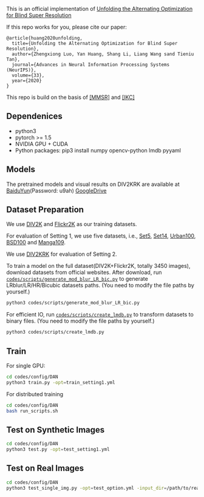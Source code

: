 This is an official implementation of [Unfolding the Alternating Optimization for Blind Super Resolution](https://arxiv.org/abs/2010.02631)

If this repo works for you, please cite our paper:
```
@article{huang2020unfolding,
  title={Unfolding the Alternating Optimization for Blind Super Resolution},
  author={Zhengxiong Luo, Yan Huang, Shang Li, Liang Wang sand Tieniu Tan},
  journal={Advances in Neural Information Processing Systems (NeurIPS)},
  volume={33},
  year={2020}
}
```

This repo is build on the basis of [[MMSR]](https://github.com/open-mmlab/mmsr) and [[IKC]](https://github.com/yuanjunchai/IKC)

## Dependenices

* python3
* pytorch >= 1.5
* NVIDIA GPU + CUDA
* Python packages: pip3 install numpy opencv-python lmdb pyyaml

## Models

The pretrained models and visual results on DIV2KRK are available at [BaiduYun](https://pan.baidu.com/s/1KOnoIplZmF9XheARW_tM-w)(Password: u9ah) [GoogleDrive](https://drive.google.com/drive/folders/1wdlVOcM8faEoTUZhFFsRVKVPiaZjfBf5?usp=sharing)


## Dataset Preparation
We use [DIV2K](https://data.vision.ee.ethz.ch/cvl/DIV2K/) and [Flickr2K](http://cv.snu.ac.kr/research/EDSR/Flickr2K.tar) as our training datasets. 

For evaluation of Setting 1, we use five datasets, i.e., [Set5](https://uofi.box.com/shared/static/kfahv87nfe8ax910l85dksyl2q212voc.zip), [Set14](https://uofi.box.com/shared/static/igsnfieh4lz68l926l8xbklwsnnk8we9.zip), [Urban100](https://uofi.box.com/shared/static/65upg43jjd0a4cwsiqgl6o6ixube6klm.zip), [BSD100](https://uofi.box.com/shared/static/qgctsplb8txrksm9to9x01zfa4m61ngq.zip) and [Manga109](http://www.manga109.org/en/).

We use [DIV2KRK](http://www.wisdom.weizmann.ac.il/~vision/kernelgan/DIV2KRK_public.zip) for evaluation of Setting 2.

To train a model on the full dataset(DIV2K+Flickr2K, totally 3450 images), download datasets from official websites. 
After download, run [`codes/scripts/generate_mod_blur_LR_bic.py`](codes/scripts/generate_mod_blur_LR_bic.py) to generate LRblur/LR/HR/Bicubic datasets paths. (You need to modify the file paths by yourself.)

```bash
python3 codes/scripts/generate_mod_blur_LR_bic.py
```

For efficient IO, run [`codes/scripts/create_lmdb.py`](codes/scripts/create_lmdb.py) to transform datasets to binary files. (You need to modify the file paths by yourself.)

```bash
python3 codes/scripts/create_lmdb.py
```

## Train

For single GPU:
```bash
cd codes/config/DAN
python3 train.py -opt=train_setting1.yml
```

For distributed training
```bash
cd codes/config/DAN
bash run_scripts.sh
```


## Test on Synthetic Images
```bash
cd codes/config/DAN
python3 test.py -opt=test_setting1.yml
```

## Test on Real Images
```bash
cd codes/config/DAN
python3 test_single_img.py -opt=test_option.yml -input_dir=/path/to/real/images/ -output_dir=/path/to/save/sr/results/
```
